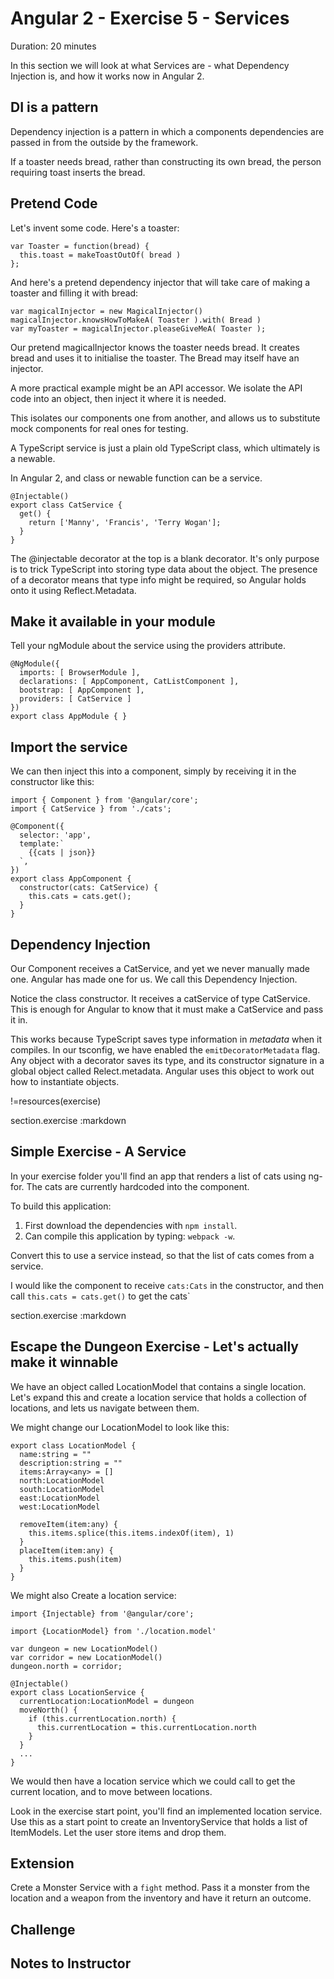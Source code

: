 # Angular 2 - Exercise 5 - Services

Duration: 20 minutes

In this section we will look at what Services are - what Dependency Injection is, and how it works now in Angular 2.

## DI is a pattern

Dependency injection is a pattern in which a components dependencies are passed in from the outside by the framework.

If a toaster needs bread, rather than constructing its own bread, the person requiring toast inserts the bread.

## Pretend Code

Let's invent some code. Here's a toaster:

```
var Toaster = function(bread) {
  this.toast = makeToastOutOf( bread )
};
```

And here's a pretend dependency injector that will take care of making a toaster and filling it with bread:

```
var magicalInjector = new MagicalInjector()
magicalInjector.knowsHowToMakeA( Toaster ).with( Bread )
var myToaster = magicalInjector.pleaseGiveMeA( Toaster );
```

Our pretend magicalInjector knows the toaster needs bread. It creates bread and uses it to initialise the toaster. The Bread may itself have an injector.

A more practical example might be an API accessor. We isolate the API code into an object, then inject it where it is needed.

This isolates our components one from another, and allows us to substitute mock components for real ones for testing.



A TypeScript service is just a plain old TypeScript class, which ultimately is a newable.

In Angular 2, and class or newable function can be a service.

```
@Injectable()
export class CatService {
  get() {
    return ['Manny', 'Francis', 'Terry Wogan'];
  }
}
```

The @injectable decorator at the top is a blank decorator. It's only purpose is to trick TypeScript into storing type data about the object. The presence of a decorator means that type info might be required, so Angular holds onto it using Reflect.Metadata.

## Make it available in your module

Tell your ngModule about the service using the providers attribute.

```
@NgModule({
  imports: [ BrowserModule ],
  declarations: [ AppComponent, CatListComponent ],
  bootstrap: [ AppComponent ],
  providers: [ CatService ]
})
export class AppModule { }
```

## Import the service

We can then inject this into a component, simply by receiving it in the constructor like this:

```
import { Component } from '@angular/core';
import { CatService } from './cats';

@Component({
  selector: 'app',
  template:`
    {{cats | json}}
  `,
})
export class AppComponent {
  constructor(cats: CatService) {
    this.cats = cats.get();
  }
}
```

## Dependency Injection

Our Component receives a CatService, and yet we never manually made one. Angular has made one for us. We call this Dependency Injection.

Notice the class constructor. It receives a catService of type CatService. This is enough for Angular to know that it must make a CatService and pass it in.

This works because TypeScript saves type information in *metadata* when it compiles. In our tsconfig, we have enabled the `emitDecoratorMetadata` flag. Any object with a decorator saves its type, and its constructor signature in a global object called Relect.metadata. Angular uses this object to work out how to instantiate objects.

!=resources(exercise)

section.exercise
:markdown
## Simple Exercise - A Service

In your exercise folder you'll find an app that renders a list of cats using ng-for. The cats are currently hardcoded into the component.

To build this application:

1. First download the dependencies with `npm install`.
2. Can compile this application by typing: `webpack -w`.

Convert this to use a service instead, so that the list of cats comes from a service.

I would like the component to receive `cats:Cats` in the constructor, and then call `this.cats = cats.get()` to get the cats`

section.exercise
:markdown
## Escape the Dungeon Exercise - Let's actually make it winnable

We have an object called LocationModel that contains a single location. Let's expand this and create a location service that holds a collection of locations, and lets us navigate between them.

We might change our LocationModel to look like this:

```
export class LocationModel {
  name:string = ""
  description:string = ""
  items:Array<any> = []
  north:LocationModel
  south:LocationModel
  east:LocationModel
  west:LocationModel

  removeItem(item:any) {
    this.items.splice(this.items.indexOf(item), 1)
  }
  placeItem(item:any) {
    this.items.push(item)
  }
}
```



We might also Create a location service:

```
import {Injectable} from '@angular/core';

import {LocationModel} from './location.model'

var dungeon = new LocationModel()
var corridor = new LocationModel()
dungeon.north = corridor;

@Injectable()
export class LocationService {
  currentLocation:LocationModel = dungeon
  moveNorth() {
    if (this.currentLocation.north) {
      this.currentLocation = this.currentLocation.north
    }
  }
  ...
}
```

We would then have a location service which we could call to get the current location, and to move between locations.

Look in the exercise start point, you'll find an implemented location service. Use this as a start point to create an InventoryService that holds a list of ItemModels. Let the user store items and drop them.

## Extension

Crete a Monster Service with a `fight` method. Pass it a monster from the location and a weapon from the inventory and have it return an outcome.

## Challenge


## Notes to Instructor

